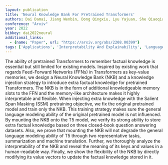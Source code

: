```yaml
---
layout: publication
title: 'Neural Knowledge Bank For Pretrained Transformers'
authors: Dai Damai, Jiang Wenbin, Dong Qingxiu, Lyu Yajuan, She Qiaoqiao, Sui Zhifang
conference: "Arxiv"
year: 2022
bibkey: dai2022neural
additional_links:
  - {name: "Paper", url: "https://arxiv.org/abs/2208.00399"}
tags: ['Applications', 'Interpretability And Explainability', 'Language Modeling', 'Model Architecture', 'Pretraining Methods', 'Training Techniques', 'Transformer']
---
```

The ability of pretrained Transformers to remember factual knowledge is
essential but still limited for existing models. Inspired by existing work that
regards Feed-Forward Networks (FFNs) in Transformers as key-value memories, we
design a Neural Knowledge Bank (NKB) and a knowledge injection strategy to
introduce extra factual knowledge for pretrained Transformers. The NKB is in
the form of additional knowledgeable memory slots to the FFN and the
memory-like architecture makes it highly interpretable and flexible. When
injecting extra knowledge with the Salient Span Masking (SSM) pretraining
objective, we fix the original pretrained model and train only the NKB. This
training strategy makes sure the general language modeling ability of the
original pretrained model is not influenced. By mounting the NKB onto the T5
model, we verify its strong ability to store extra factual knowledge based on
three closed-book question answering datasets. Also, we prove that mounting the
NKB will not degrade the general language modeling ability of T5 through two
representative tasks, summarization and machine translation. Further, we
thoroughly analyze the interpretability of the NKB and reveal the meaning of
its keys and values in a human-readable way. Finally, we show the flexibility
of the NKB by directly modifying its value vectors to update the factual
knowledge stored in it.

